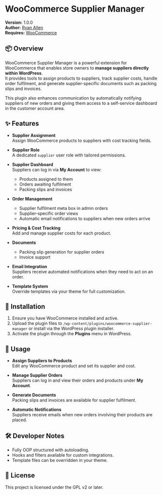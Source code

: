 # WooCommerce Supplier Manager

**Version:** 1.0.0  
**Author:** [Ryan Allen](https://github.com/ryansallen98)  
**Requires:** [WooCommerce](https://woocommerce.com/)  

## 📦 Overview

WooCommerce Supplier Manager is a powerful extension for WooCommerce that enables store owners to **manage suppliers directly within WordPress**.  
It provides tools to assign products to suppliers, track supplier costs, handle order fulfilment, and generate supplier-specific documents such as packing slips and invoices.  

This plugin also enhances communication by automatically notifying suppliers of new orders and giving them access to a self-service dashboard in the customer account area.

## ✨ Features

- **Supplier Assignment**  
  Assign WooCommerce products to suppliers with cost tracking fields.

- **Supplier Role**  
  A dedicated `supplier` user role with tailored permissions.

- **Supplier Dashboard**  
  Suppliers can log in via **My Account** to view:
  - Products assigned to them  
  - Orders awaiting fulfilment  
  - Packing slips and invoices  

- **Order Management**  
  - Supplier fulfilment meta box in admin orders  
  - Supplier-specific order views  
  - Automatic email notifications to suppliers when new orders arrive  

- **Pricing & Cost Tracking**  
  Add and manage supplier costs for each product.

- **Documents**  
  - Packing slip generation for supplier orders  
  - Invoice support  

- **Email Integration**  
  Suppliers receive automated notifications when they need to act on an order.

- **Template System**  
  Override templates via your theme for full customization.  


## 🚀 Installation

1. Ensure you have WooCommerce installed and active.  
2. Upload the plugin files to `/wp-content/plugins/woocommerce-supplier-manager` or install via the WordPress plugin installer.  
3. Activate the plugin through the **Plugins** menu in WordPress.  

## 🔧 Usage

- **Assign Suppliers to Products**  
  Edit any WooCommerce product and set its supplier and cost.  

- **Manage Supplier Orders**  
  Suppliers can log in and view their orders and products under **My Account**.  

- **Generate Documents**  
  Packing slips and invoices are available for supplier fulfilment.  

- **Automatic Notifications**  
  Suppliers receive emails when new orders involving their products are placed.  


## 🛠️ Developer Notes

- Fully OOP structured with autoloading.  
- Hooks and filters available for custom integrations.  
- Template files can be overridden in your theme.


## 📄 License

This project is licensed under the GPL v2 or later.  